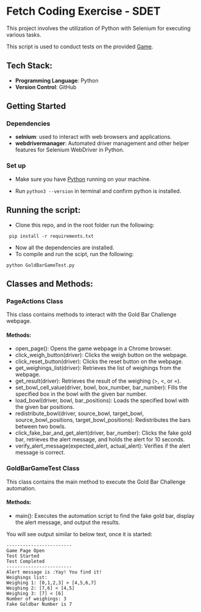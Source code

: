 # Fetch Coding Exercise - SDET

This project involves the utilization of Python with Selenium for executing various tasks.

This script is used to conduct tests on the provided [Game](http://sdetchallenge.fetch.com/).

## Tech Stack:

- **Programming Language**: Python
- **Version Control**: GitHub

## Getting Started

### Dependencies

- **selnium**: used to interact with web browsers and applications.
- **webdrivermanager**:  Automated driver management and other helper features for Selenium WebDriver in Python.


### Set up

- Make sure you have [Python](https://www.python.org/downloads/) running on your machine.

- Run ```python3 --version``` in terminal and confirm python is installed.

##  Running the script:
- Clone this repo, and in the root folder run the following:

```
 pip install -r requirements.txt
```

- Now all the dependencies are installed.
- To compile and run the scipt, run the following:

```
python GoldBarGameTest.py
```
## Classes and Methods:
### PageActions Class
This class contains methods to interact with the Gold Bar Challenge webpage.

#### Methods:
- open_page(): Opens the game webpage in a Chrome browser.
- click_weigh_button(driver): Clicks the weigh button on the webpage.
- click_reset_button(driver): Clicks the reset button on the webpage.
- get_weighings_list(driver): Retrieves the list of weighings from the webpage.
- get_result(driver): Retrieves the result of the weighing (>, <, or =).
- set_bowl_cell_value(driver, bowl, box_number, bar_number): Fills the specified box in the bowl with the given bar number.
- load_bowl(driver, bowl, bar_positions): Loads the specified bowl with the given bar positions.
- redistribute_bowl(driver, source_bowl, target_bowl, source_bowl_positions, target_bowl_positions): Redistributes the bars between two bowls.
- click_fake_bar_and_get_alert(driver, bar_number): Clicks the fake gold bar, retrieves the alert message, and holds the alert for 10 seconds.
- verify_alert_message(expected_alert, actual_alert): Verifies if the alert message is correct.
  
### GoldBarGameTest Class
This class contains the main method to execute the Gold Bar Challenge automation.

#### Methods:
- main(): Executes the automation script to find the fake gold bar, display the alert message, and output the results.

You will see output similar to below text, once it is started:

```
------------------------
Game Page Open
Test Started
Test Completed
------------------------
Alert message is :Yay! You find it! 
Weighings list:
Weighing 1: [0,1,2,3] > [4,5,6,7]
Weighing 2: [7,6] < [4,5]
Weighing 3: [7] < [6]
Number of weighings: 3
Fake Goldbar Number is 7
```
